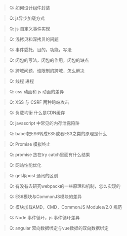> Q: 如何设计组件封装

> Q: js异步加载方式

> Q: js 自定义事件实现 

> Q: 浅拷贝和深拷贝的问题

> Q: 事件委托，目的，功能，写法

> Q: 闭包的写法，闭包的作用，闭包的缺点

> Q: 跨域问题，谁限制的跨域，怎么解决

> Q: 线程 进程

> Q: css 动画和 js 动画的差异 

> Q: XSS 与 CSRF 两种跨站攻击 

> Q: 负载均衡  什么是CDN缓存 

> Q: javascript 中常见的内存泄露陷阱 

> Q: babel把ES6转成ES5或者ES3之类的原理是什么 

> Q: Promise 模拟终止

> Q: promise 放在try catch里面有什么结果

> Q: 网站性能优化

> Q: get与post 通讯的区别

> Q: 有没有去研究webpack的一些原理和机制，怎么实现的

> Q: ES6模块与CommonJS模块的差异

> Q: 模块加载AMD，CMD，CommonJS Modules/2.0 规范

> Q: Node 事件循环，js 事件循环差异

> Q: angular 双向数据绑定与vue数据的双向数据绑定
